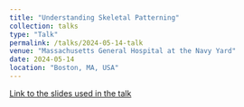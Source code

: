 ```yaml
---
title: "Understanding Skeletal Patterning"
collection: talks
type: "Talk"
permalink: /talks/2024-05-14-talk
venue: "Massachusetts General Hospital at the Navy Yard"
date: 2024-05-14
location: "Boston, MA, USA"
---
```


[Link to the slides used in the talk](https://docs.google.com/presentation/d/1h_bQ9o3dC1Gh-eSNnzEcC0RTMqIAoCWh/edit?usp=sharing&ouid=103568743647686940766&rtpof=true&sd=true)
